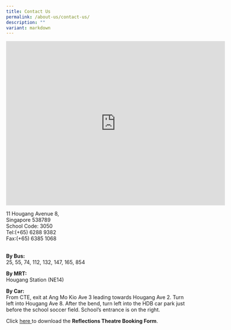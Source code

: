 ```yaml
---
title: Contact Us
permalink: /about-us/contact-us/
description: ""
variant: markdown
---
```

<iframe loading="lazy" allowfullscreen="" style="border:0;" height="450" width="600" src="https://www.google.com/maps/embed?pb=!1m14!1m8!1m3!1d15954.69738261379!2d103.8828692!3d1.3720807!3m2!1i1024!2i768!4f13.1!3m3!1m2!1s0x31da164f795387f3%3A0x197651e871e83074!2sXinmin%20Secondary%20School!5e0!3m2!1sen!2ssg!4v1700183262839!5m2!1sen!2ssg"></iframe>

11 Hougang Avenue 8,<br>
Singapore 538789 <br>
School Code: 3050 <br>
Tel:(+65) 6288 9382 <br>
Fax:(+65) 6385 1068 <br>
<br>


**By Bus:** <br>
25, 55, 74, 112, 132, 147, 165, 854
  

**By MRT:** <br>
Hougang Station (NE14)

  
**By Car:** <br>
From CTE, exit at Ang Mo Kio Ave 3 leading towards Hougang Ave 2. Turn left into Hougang Ave 8. After the bend, turn left into the HDB car park just before the school soccer field. School’s entrance is on the right.


Click [here ](/files/Reflection%20Theatre/rt%20booking%20form_1.pdf) to download the **Reflections Theatre Booking Form**.